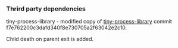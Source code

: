 ### Thrird party dependencies

tiny-process-library - modified copy of [tiny-process-library](https://gitlab.com/eidheim/tiny-process-library) commit f7e762200c3dafd340f8e730705a2f63042e2c10.

Child death on parent exit is added.